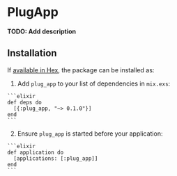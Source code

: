 # PlugApp

**TODO: Add description**

## Installation

If [available in Hex](https://hex.pm/docs/publish), the package can be installed as:

  1. Add `plug_app` to your list of dependencies in `mix.exs`:

    ```elixir
    def deps do
      [{:plug_app, "~> 0.1.0"}]
    end
    ```

  2. Ensure `plug_app` is started before your application:

    ```elixir
    def application do
      [applications: [:plug_app]]
    end
    ```


